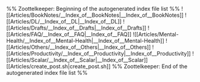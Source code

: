 %% Zoottelkeeper: Beginning of the autogenerated index file list  %%
 ![[Articles/BookNotes/__Index_of__BookNotes|__Index_of__BookNotes]]
 ![[Articles/DL/__Index_of__DL|__Index_of__DL]]
 ![[Articles/Drafts/__Index_of__Drafts|__Index_of__Drafts]]
 ![[Articles/FAQ/__Index_of__FAQ|__Index_of__FAQ]]
 ![[Articles/Mental-Health/__Index_of__Mental-Health|__Index_of__Mental-Health]]
 ![[Articles/Others/__Index_of__Others|__Index_of__Others]]
 ![[Articles/Productivity/__Index_of__Productivity|__Index_of__Productivity]]
 ![[Articles/Scalar/__Index_of__Scalar|__Index_of__Scalar]]
 [[Articles/create_post.sh|create_post.sh]]
%% Zoottelkeeper: End of the autogenerated index file list  %%
